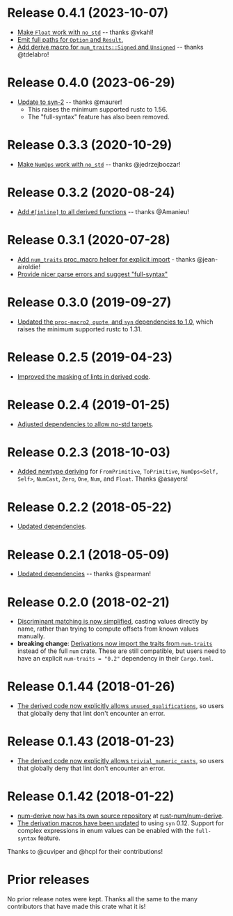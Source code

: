 # Release 0.4.1 (2023-10-07)

- [Make `Float` work with `no_std`][56] -- thanks @vkahl!
- [Emit full paths for `Option` and `Result`.][57]
- [Add derive macro for `num_traits::Signed` and `Unsigned`][55] -- thanks @tdelabro!

[55]: https://github.com/rust-num/num-derive/pull/55
[56]: https://github.com/rust-num/num-derive/pull/56
[57]: https://github.com/rust-num/num-derive/pull/57

# Release 0.4.0 (2023-06-29)

- [Update to syn-2][54] -- thanks @maurer!
  - This raises the minimum supported rustc to 1.56.
  - The "full-syntax" feature has also been removed.

[54]: https://github.com/rust-num/num-derive/pull/54

# Release 0.3.3 (2020-10-29)

- [Make `NumOps` work with `no_std`][41] -- thanks @jedrzejboczar!

[41]: https://github.com/rust-num/num-derive/pull/41

# Release 0.3.2 (2020-08-24)

- [Add `#[inline]` to all derived functions][40] -- thanks @Amanieu!

[40]: https://github.com/rust-num/num-derive/pull/40

# Release 0.3.1 (2020-07-28)

- [Add `num_traits` proc_macro helper for explicit import][35] - thanks @jean-airoldie!
- [Provide nicer parse errors and suggest "full-syntax"][39]

[35]: https://github.com/rust-num/num-derive/pull/35
[39]: https://github.com/rust-num/num-derive/pull/39

# Release 0.3.0 (2019-09-27)

- [Updated the `proc-macro2`, `quote`, and `syn` dependencies to 1.0][28],
  which raises the minimum supported rustc to 1.31.

[28]: https://github.com/rust-num/num-derive/pull/28

# Release 0.2.5 (2019-04-23)

- [Improved the masking of lints in derived code][23].

[23]: https://github.com/rust-num/num-derive/pull/23

# Release 0.2.4 (2019-01-25)

- [Adjusted dependencies to allow no-std targets][22].

[22]: https://github.com/rust-num/num-derive/pull/22

# Release 0.2.3 (2018-10-03)

- [Added newtype deriving][17] for `FromPrimitive`, `ToPrimitive`,
  `NumOps<Self, Self>`, `NumCast`, `Zero`, `One`, `Num`, and `Float`.
  Thanks @asayers!

[17]: https://github.com/rust-num/num-derive/pull/17

# Release 0.2.2 (2018-05-22)

- [Updated dependencies][14].

[14]: https://github.com/rust-num/num-derive/pull/14

# Release 0.2.1 (2018-05-09)

- [Updated dependencies][12] -- thanks @spearman!

[12]: https://github.com/rust-num/num-derive/pull/12

# Release 0.2.0 (2018-02-21)

- [Discriminant matching is now simplified][10], casting values directly by
  name, rather than trying to compute offsets from known values manually.
- **breaking change**: [Derivations now import the traits from `num-traits`][11]
  instead of the full `num` crate.  These are still compatible, but users need
  to have an explicit `num-traits = "0.2"` dependency in their `Cargo.toml`.

[10]: https://github.com/rust-num/num-derive/pull/10
[11]: https://github.com/rust-num/num-derive/pull/11


# Release 0.1.44 (2018-01-26)

- [The derived code now explicitly allows `unused_qualifications`][9], so users
  that globally deny that lint don't encounter an error.

[9]: https://github.com/rust-num/num-derive/pull/9


# Release 0.1.43 (2018-01-23)

- [The derived code now explicitly allows `trivial_numeric_casts`][7], so users
  that globally deny that lint don't encounter an error.

[7]: https://github.com/rust-num/num-derive/pull/7


# Release 0.1.42 (2018-01-22)

- [num-derive now has its own source repository][num-356] at [rust-num/num-derive][home].
- [The derivation macros have been updated][3] to using `syn` 0.12.  Support for complex
  expressions in enum values can be enabled with the `full-syntax` feature.

Thanks to @cuviper and @hcpl for their contributions!

[home]: https://github.com/rust-num/num-derive
[num-356]: https://github.com/rust-num/num/pull/356
[3]: https://github.com/rust-num/num-derive/pull/3


# Prior releases

No prior release notes were kept.  Thanks all the same to the many
contributors that have made this crate what it is!

